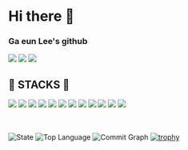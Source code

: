 
<h1>Hi there 👋</h1>
<h3>Ga eun Lee's github</h3>
	
<a href="https://www.instagram.com/biniru_bongdari_jong2/" target="_blank"><img src="https://img.shields.io/badge/Instagram-E4405F?style=for-the-badge&logo=Instagram&logoColor=white"></a>
<a href="https://velog.io/@hying" target="_blank"><img src="https://img.shields.io/badge/Velog-20C997?style=for-the-badge&logo=Velog&logoColor=white"></a>
<a href="https://generated-silence-3bf.notion.site/Ga-eun-Lee-db5937393afa4fd1804f545bbc4e6913" target="_blank"><img src="https://img.shields.io/badge/Notion-000000?style=for-the-badge&logo=Notion&logoColor=white"></a>


<h2>🚀 STACKS 🚀</h2>
<div>
	<img src="https://img.shields.io/badge/Javascript-yellow?style=flat&logo=Javascript&logoColor=white" />
	<img src="https://img.shields.io/badge/HTML5-E34F26?style=flat&logo=HTML5&logoColor=white" />
	<img src="https://img.shields.io/badge/CSS3-1572B6?style=flat&logo=CSS3&logoColor=white" />
	<img src="https://img.shields.io/badge/Typescript-3178C6?style=flat&logo=Typescript&logoColor=white" />
	<img src="https://img.shields.io/badge/python-3776AB?style=flat&logo=python&logoColor=white" />
	<img src="https://img.shields.io/badge/git-F05032?style=flat&logo=git&logoColor=white" />
	<img src="https://img.shields.io/badge/github-181717?style=flat&logo=github&logoColor=white" />
	<img src="https://img.shields.io/badge/react-61DAFB?style=flat&logo=react&logoColor=black" />
	<img src="https://img.shields.io/badge/React Query-FF4154?style=flat&logo=React Query&logoColor=white" />
	<img src="https://img.shields.io/badge/Sass-CC6699?style=flat&logo=Sass&logoColor=white" />
	<img src="https://img.shields.io/badge/styled components-DB7093?style=flat&logo=styled-components&logoColor=white" />
	<img src="https://img.shields.io/badge/Vercel-000000?style=flat&logo=Vercel&logoColor=white" />
</div>
<br />
<br />

![State](http://github-profile-summary-cards.vercel.app/api/cards/stats?username=hmyo2853&theme=github)
![Top Language](http://github-profile-summary-cards.vercel.app/api/cards/repos-per-language?username=hmyo2853&theme=github)
![Commit Graph](http://github-profile-summary-cards.vercel.app/api/cards/profile-details?username=hmyo2853&theme=github)
[![trophy](https://github-profile-trophy.vercel.app/?username=hmyo2853&theme=flat&column=7)](https://github.com/hmyo2853/)

